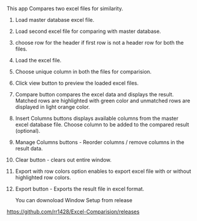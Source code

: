 This app Compares two excel files for similarity.

1. Load master database excel file.
2. Load second excel file for comparing with master database.
3. choose row for the header if first row is not a header row for both the files.
4. Load the excel file.
5. Choose unique column in both the files for comparision.
6. Click view button to preview the loaded excel files.
7. Compare button compares the excel data and displays the result. Matched rows are highlighted with green color and unmatched rows are displayed in light orange color.
8. Insert Columns buttons displays available columns from the master excel database file. Choose column to be added to the compared result (optional).
9. Manage Columns buttons - Reorder columns / remove columns in the result data.
10. Clear button - clears out entire window.
11. Export with row colors option enables to export excel file with or without highlighted row colors.
12. Export button - Exports the result file in excel format.

    You can downoload Window Setup from release
    
https://github.com/rr1428/Excel-Comparision/releases
